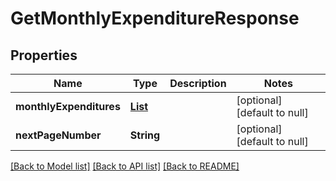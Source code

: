 # GetMonthlyExpenditureResponse
## Properties

| Name | Type | Description | Notes |
|------------ | ------------- | ------------- | -------------|
| **monthlyExpenditures** | [**List**](MonthlyExpenditure.md) |  | [optional] [default to null] |
| **nextPageNumber** | **String** |  | [optional] [default to null] |

[[Back to Model list]](../README.md#documentation-for-models) [[Back to API list]](../README.md#documentation-for-api-endpoints) [[Back to README]](../README.md)

